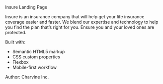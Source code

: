 Insure Landing Page

Insure is an insurance company that will help get your life insurance coverage easier and faster.
We blend our expertise and technology to help you find the plan that’s right for you.
Ensure you and your loved ones are protected.


Built with:
- Semantic HTML5 markup
- CSS custom properties
- Flexbox
- Mobile-first workflow


Author:
Charvine Inc.